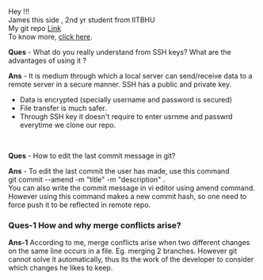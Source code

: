 Hey !!! <br/>
James this side , 2nd yr student from IITBHU <br/>
My git repo <a href = "https://github.com/james3gh/go-git-jt">Link</a> <br/>
To know more, <a href = "https://github.com/james3gh">click here</a>.

**Ques** - What do you really understand from SSH keys? What are the advantages of using it ?

**Ans** - It is medium through which a local server can send/receive data to a remote server in a secure manner. SSH has a public and private key.

- Data is encrypted (specially username and password is secured)
- File transfer is much safer.
- Through SSH key it doesn't require to enter usrnme and passwrd everytime we clone our repo.

<br />

**Ques** - How to edit the last commit message in git?

**Ans** - To edit the last commit the user has made, use this command <br />
git commit --amend -m "title" -m "description" . <br />
You can also write the commit message in vi editor using amend command.
However using this command makes a new commit hash, so one need to force push it to be reflected in remote repo.

### Ques-1 How and why merge conflicts arise?

**Ans-1** According to me, merge conflicts arise when two different changes on the same line occurs in a file. Eg. merging 2 branches. However git cannot solve it automatically, thus its the work of the developer to consider which changes he likes to keep.


